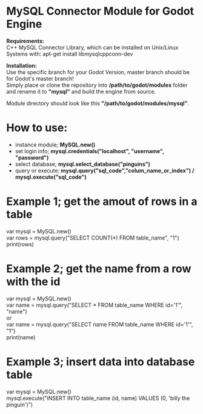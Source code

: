 
MySQL Connector Module for Godot Engine
=======================================  
  
**Requirements:**  
  C++ MySQL Connector Library, which can be installed on Unix/Linux Systems with: apt-get install libmysqlcppconn-dev
  
**Installation:**  
Use the specific branch for your Godot Version, master branch should be for Godot's master branch!  
Simply place or clone the repository into **/path/to/godot/modules** folder  
and rename it to **"mysql"** and build the engine from source.  
  
Module directory should look like this **"/path/to/godot/modules/mysql"**.  
  
How to use:  
===========  
* instance module; **MySQL.new()**  
* set login info; **mysql.credentials("localhost", "username", "password")**  
* select database;  **mysql.select_database("pinguins")**  
* query or execute; **mysql.query("sql_code","colum_name_or_index") / mysql.execute("sql_code")**   
  
Example 1; get the amout of rows in a table 
===========================================
  var mysql = MySQL.new()  
  var rows = mysql.query("SELECT COUNT(*) FROM table_name", "1")  
  print(rows)  
  
  
Example 2; get the name from a row with the id 
==============================================
var mysql = MySQL.new()  
  var name = mysql.query("SELECT * FROM table_name WHERE id='1'", "name")  
  or  
  var name = mysql.query("SELECT name FROM table_name WHERE id='1'", "1")  
  print(name)  


Example 3; insert data into database table  
==========================================
var mysql = MySQL.new()  
  mysql.execute("INSERT INTO table_name (id, name) VALUES (0, 'billy the pinguin')")  
